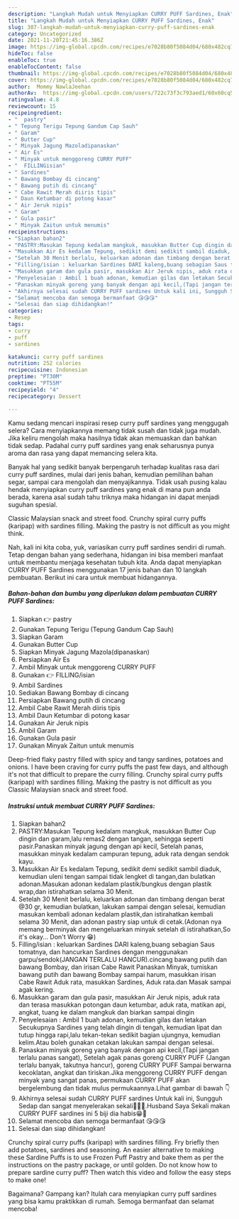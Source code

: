 ```yaml
---
description: "Langkah Mudah untuk Menyiapkan CURRY PUFF Sardines, Enak"
title: "Langkah Mudah untuk Menyiapkan CURRY PUFF Sardines, Enak"
slug: 307-langkah-mudah-untuk-menyiapkan-curry-puff-sardines-enak
category: Uncategorized
date: 2021-11-20T21:45:16.386Z
image: https://img-global.cpcdn.com/recipes/e7028b80f5084d04/680x482cq70/curry-puff-sardines-foto-resep-utama.jpg
hideToc: false
enableToc: true
enableTocContent: false
thumbnail: https://img-global.cpcdn.com/recipes/e7028b80f5084d04/680x482cq70/curry-puff-sardines-foto-resep-utama.jpg
cover: https://img-global.cpcdn.com/recipes/e7028b80f5084d04/680x482cq70/curry-puff-sardines-foto-resep-utama.jpg
author:  Mommy NawlaJeehan
authorAv:  https://img-global.cpcdn.com/users/722c73f3c793aed1/60x60cq50/avatar.jpg
ratingvalue: 4.8
reviewcount: 15
recipeingredient:
- "  pastry"
- " Tepung Terigu Tepung Gandum Cap Sauh"
- " Garam"
- " Butter Cup"
- " Minyak Jagung Mazoladipanaskan"
- " Air Es"
- " Minyak untuk menggoreng CURRY PUFF"
- "  FILLINGisian"
- " Sardines"
- " Bawang Bombay di cincang"
- " Bawang putih di cincang"
- " Cabe Rawit Merah diiris tipis"
- " Daun Ketumbar di potong kasar"
- " Air Jeruk nipis"
- " Garam"
- " Gula pasir"
- " Minyak Zaitun untuk menumis"
recipeinstructions:
- "Siapkan bahan2"
- "PASTRY:Masukan Tepung kedalam mangkuk, masukkan Butter Cup dingin dan garam,lalu remas2 dengan tangan, sehingga seperti pasir.Panaskan minyak jagung dengan api kecil, Setelah panas, masukkan minyak kedalam campuran tepung, aduk rata dengan sendok kayu."
- "Masukkan Air Es kedalam Tepung, sedikit demi sedikit sambil diaduk, kemudian uleni tengan sampai tidak lengket di tangan,dan bulatkan adonan.Masukan adonan kedalam plastik/bungkus dengan plastik wrap,dan istirahatkan selama 30 Menit."
- "Setelah 30 Menit berlalu, keluarkan adonan dan timbang dengan berat @30 gr, kemudian bulatkan, lakukan sampai dengan selesai, kemudian masukan kembali adonan kedalam plastik,dan istirahatkan kembali selama 30 Menit, dan adonan pastry siap untuk di cetak.(Adonan nya memang berminyak dan mengeluarkan minyak setelah di istirahatkan,So it&#39;s okay... Don&#39;t Worry 😁)"
- "Filling/isian : keluarkan Sardines DARI kaleng,buang sebagian Saus tomatnya, dan hancurkan Sardines dengan menggunakan garpu/sendok(JANGAN TERLALU HANCUR).cincang bawang putih dan bawang Bombay, dan irisan Cabe Rawit Panaskan Minyak, tumiskan bawang putih dan bawang Bombay sampai harum, masukkan irisan Cabe Rawit Aduk rata, masukkan Sardines, Aduk rata.dan Masak sampai agak kering."
- "Masukkan garam dan gula pasir, masukkan Air Jeruk nipis, aduk rata dan terasa masukkan potongan daun ketumbar, aduk rata, matikan api, angkat, tuang ke dalam mangkuk dan biarkan sampai dingin"
- "Penyelesaian : Ambil 1 buah adonan, kemudian gilas dan letakan Secukupnya Sardines yang telah dingin di tengah, kemudian lipat dan tutup hingga rapi,lalu tekan-tekan sedikit bagian ujungnya, kemudian kelim.Atau boleh gunakan cetakan lakukan sampai dengan selesai."
- "Panaskan minyak goreng yang banyak dengan api kecil,(Tapi jangan terlalu panas sangat), Setelah agak panas goreng CURRY PUFF (Jangan terlalu banyak, takutnya hancur), goreng CURRY PUFF Sampai berwarna kecoklatan, angkat dan tiriskan.Jika menggoreng CURRY PUFF dengan minyak yang sangat panas, permukaan CURRY PUFF akan bergelembung dan tidak mulus permukaannya.Lihat gambar di bawah 👇"
- "Akhirnya selesai sudah CURRY PUFF sardines Untuk kali ini, Sungguh Sedap dan sangat menyelerakan sekali🤤🤤🤤.Husband Saya Sekali makan CURRY PUFF sardines ini 5 biji dia habis😁🤣"
- "Selamat mencoba dan semoga bermanfaat 😘😘😘"
- "Selesai dan siap dihidangkan!"
categories:
- Resep
tags:
- curry
- puff
- sardines

katakunci: curry puff sardines 
nutrition: 252 calories
recipecuisine: Indonesian
preptime: "PT30M"
cooktime: "PT55M"
recipeyield: "4"
recipecategory: Dessert

---
```



Kamu sedang mencari inspirasi resep curry puff sardines yang menggugah selera? Cara menyiapkannya memang tidak susah dan tidak juga mudah. Jika keliru mengolah maka hasilnya tidak akan memuaskan dan bahkan tidak sedap. Padahal curry puff sardines yang enak seharusnya punya aroma dan rasa yang dapat memancing selera kita.


Banyak hal yang sedikit banyak berpengaruh terhadap kualitas rasa dari curry puff sardines, mulai dari jenis bahan, kemudian pemilihan bahan segar, sampai cara mengolah dan menyajikannya. Tidak usah pusing kalau hendak menyiapkan curry puff sardines yang enak di mana pun anda berada, karena asal sudah tahu triknya maka hidangan ini dapat menjadi suguhan spesial.

Classic Malaysian snack and street food. Crunchy spiral curry puffs (karipap) with sardines filling. Making the pastry is not difficult as you might think.


Nah, kali ini kita coba, yuk, variasikan curry puff sardines sendiri di rumah. Tetap dengan bahan yang sederhana, hidangan ini bisa memberi manfaat untuk membantu menjaga kesehatan tubuh kita. Anda dapat menyiapkan CURRY PUFF Sardines menggunakan 17 jenis bahan dan 10 langkah pembuatan. Berikut ini cara untuk membuat hidangannya.

<!--inarticleads1-->

##### Bahan-bahan dan bumbu yang diperlukan dalam pembuatan CURRY PUFF Sardines:

1. Siapkan  👉 pastry
1. Gunakan  Tepung Terigu (Tepung Gandum Cap Sauh)
1. Siapkan  Garam
1. Gunakan  Butter Cup
1. Siapkan  Minyak Jagung Mazola(dipanaskan)
1. Persiapkan  Air Es
1. Ambil  Minyak untuk menggoreng CURRY PUFF
1. Gunakan  👉 FILLING/isian
1. Ambil  Sardines
1. Sediakan  Bawang Bombay di cincang
1. Persiapkan  Bawang putih di cincang
1. Ambil  Cabe Rawit Merah diiris tipis
1. Ambil  Daun Ketumbar di potong kasar
1. Gunakan  Air Jeruk nipis
1. Ambil  Garam
1. Gunakan  Gula pasir
1. Gunakan  Minyak Zaitun untuk menumis


Deep-fried flaky pastry filled with spicy and tangy sardines, potatoes and onions. I have been craving for curry puffs the past few days, and although it&#39;s not that difficult to prepare the curry filling. Crunchy spiral curry puffs (karipap) with sardines filling. Making the pastry is not difficult as you Classic Malaysian snack and street food. 

<!--inarticleads2-->

##### Instruksi untuk membuat CURRY PUFF Sardines:

1. Siapkan bahan2
1. PASTRY:Masukan Tepung kedalam mangkuk, masukkan Butter Cup dingin dan garam,lalu remas2 dengan tangan, sehingga seperti pasir.Panaskan minyak jagung dengan api kecil, Setelah panas, masukkan minyak kedalam campuran tepung, aduk rata dengan sendok kayu.
1. Masukkan Air Es kedalam Tepung, sedikit demi sedikit sambil diaduk, kemudian uleni tengan sampai tidak lengket di tangan,dan bulatkan adonan.Masukan adonan kedalam plastik/bungkus dengan plastik wrap,dan istirahatkan selama 30 Menit.
1. Setelah 30 Menit berlalu, keluarkan adonan dan timbang dengan berat @30 gr, kemudian bulatkan, lakukan sampai dengan selesai, kemudian masukan kembali adonan kedalam plastik,dan istirahatkan kembali selama 30 Menit, dan adonan pastry siap untuk di cetak.(Adonan nya memang berminyak dan mengeluarkan minyak setelah di istirahatkan,So it&#39;s okay... Don&#39;t Worry 😁)
1. Filling/isian : keluarkan Sardines DARI kaleng,buang sebagian Saus tomatnya, dan hancurkan Sardines dengan menggunakan garpu/sendok(JANGAN TERLALU HANCUR).cincang bawang putih dan bawang Bombay, dan irisan Cabe Rawit Panaskan Minyak, tumiskan bawang putih dan bawang Bombay sampai harum, masukkan irisan Cabe Rawit Aduk rata, masukkan Sardines, Aduk rata.dan Masak sampai agak kering.
1. Masukkan garam dan gula pasir, masukkan Air Jeruk nipis, aduk rata dan terasa masukkan potongan daun ketumbar, aduk rata, matikan api, angkat, tuang ke dalam mangkuk dan biarkan sampai dingin
1. Penyelesaian : Ambil 1 buah adonan, kemudian gilas dan letakan Secukupnya Sardines yang telah dingin di tengah, kemudian lipat dan tutup hingga rapi,lalu tekan-tekan sedikit bagian ujungnya, kemudian kelim.Atau boleh gunakan cetakan lakukan sampai dengan selesai.
1. Panaskan minyak goreng yang banyak dengan api kecil,(Tapi jangan terlalu panas sangat), Setelah agak panas goreng CURRY PUFF (Jangan terlalu banyak, takutnya hancur), goreng CURRY PUFF Sampai berwarna kecoklatan, angkat dan tiriskan.Jika menggoreng CURRY PUFF dengan minyak yang sangat panas, permukaan CURRY PUFF akan bergelembung dan tidak mulus permukaannya.Lihat gambar di bawah 👇
1. Akhirnya selesai sudah CURRY PUFF sardines Untuk kali ini, Sungguh Sedap dan sangat menyelerakan sekali🤤🤤🤤.Husband Saya Sekali makan CURRY PUFF sardines ini 5 biji dia habis😁🤣
1. Selamat mencoba dan semoga bermanfaat 😘😘😘
1. Selesai dan siap dihidangkan!

Crunchy spiral curry puffs (karipap) with sardines filling. Fry briefly then add potatoes, sardines and seasoning. An easier alternative to making these Sardine Puffs is to use Frozen Puff Pastry and bake them as per the instructions on the pastry package, or until golden. Do not know how to prepare sardine curry puff? Then watch this video and follow the easy steps to make one! 

Bagaimana? Gampang kan? Itulah cara menyiapkan curry puff sardines yang bisa kamu praktikkan di rumah. Semoga bermanfaat dan selamat mencoba!
